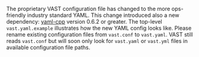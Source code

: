 The proprietary VAST configuration file has changed to the more ops-friendly
industry standard YAML. This change introduced also a new dependency:
[yaml-cpp](https://github.com/jbeder/yaml-cpp) version 0.6.2 or greater. The
top-level `vast.yaml.example` illustrates how the new YAML config looks like.
Please rename existing configuration files from `vast.conf` to `vast.yaml`.
VAST still reads `vast.conf` but will soon only look for `vast.yaml` or
`vast.yml` files in available configuration file paths.
